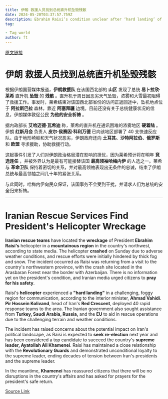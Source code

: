 ```yaml
---
title: 伊朗 救援人员找到总统直升机坠毁残骸
date: 2024-05-20T03:37:57.759Z
description: Ebrahim Raisi’s condition unclear after ‘hard landing’ of his aircraft in mountainous region
tag: 

- Tag world
author: ft
---
```


[原文链接](https://ft.com/content/1056ee5a-1e4b-4985-ab6b-63e31176bc0b)

# **伊朗** 救援人员找到总统直升机坠毁残骸 

根据伊朗国营媒体报道，**伊朗救援队** 在该国西北部的 **山区** 发现了总统 **易卜拉欣·莱希** 直升机 **坠毁** 的 **残骸** 。直升机于周日因恶劣天气坠毁，浓雾和大雪最初阻碍了救援工作。事发时，莱希结束对该国西北部省份的访问正返回途中，坠机地点位于 **阿拉斯巴拉** 森林，靠近 **阿塞拜疆** 边境。目前还没有关于总统健康状况的信息，伊朗媒体敦促公民 **为他的安全祈祷** 。 

据内政部长 **艾哈迈德·瓦希迪** 称，莱希的直升机在通讯困难的浓雾地区 **硬着陆** 。伊朗 **红新月会** 负责人 **皮尔·侯赛因·科利万德** 已向该地区部署了 40 支快速反应队。由于地形崎岖和天气状况恶劣，伊朗政府还向 **土耳其、沙特阿拉伯、俄罗斯** 和 **欧盟** 寻求援助，协助救援行动。 

这起事件引发了人们对伊朗政治格局潜在影响的担忧，因为莱希预计将在明年 **竞选连任** ，并被外界认为是最有可能接替该国 **最高领袖哈梅内伊** 的人选之一。莱希与 **革命卫队** 保持着密切的关系，并对最高领袖表现出无条件的忠诚，结束了伊朗总统与最高领袖之间几十年的紧张关系。

与此同时，哈梅内伊向民众保证，该国事务不会受到干扰，并请求人们为总统的安全归来祈祷。

---

# Iranian Rescue Services Find President's Helicopter Wreckage 

**Iranian rescue teams** have located the **wreckage** of President **Ebrahim Raisi's** helicopter in a **mountainous region** in the country's northwest, according to state media. The helicopter **crashed** on Sunday due to adverse weather conditions, and rescue efforts were initially hindered by thick fog and snow. The incident occurred as Raisi was returning from a visit to the country's northwestern province, with the crash site located in the Arasbaran Forest near the border with Azerbaijan. There is no information yet on the president's condition, and Iranian media urged citizens to **pray for his safety**. 

Raisi's **helicopter** experienced a **"hard landing"** in a challenging, foggy region for communication, according to the interior minister, **Ahmad Vahidi**. **Pir Hossein Kolivand**, head of Iran's **Red Crescent**, deployed 40 rapid response teams to the area. The Iranian government also sought assistance from **Turkey, Saudi Arabia, Russia,** and the **EU** to aid in rescue operations due to the challenging terrain and weather conditions. 

The incident has raised concerns about the potential impact on Iran's political landscape, as Raisi is expected to **seek re-election** next year and has been considered a top candidate to succeed the country's **supreme leader, Ayatollah Ali Khamenei**. Raisi has maintained a close relationship with the **Revolutionary Guards** and demonstrated unconditional loyalty to the supreme leader, ending decades of tension between Iran's presidents and the supreme leader. 

In the meantime, **Khamenei** has reassured citizens that there will be no disruptions in the country's affairs and has asked for prayers for the president's safe return.

[Source Link](https://ft.com/content/1056ee5a-1e4b-4985-ab6b-63e31176bc0b)

